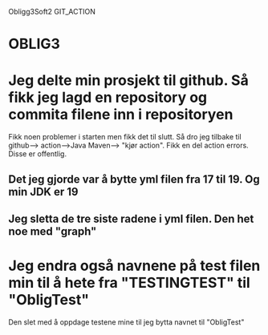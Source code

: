  Obligg3Soft2
GIT_ACTION
# OBLIG3
# Jeg delte min prosjekt til github. Så fikk jeg lagd en repository og commita filene inn i repositoryen
Fikk noen problemer i starten men fikk det til slutt. Så dro jeg tilbake til github--> action-->Java Maven--> "kjør action". Fikk en del action errors. Disse er offentlig.
## Det jeg gjorde var å bytte yml filen fra 17 til 19. Og min JDK er 19
## Jeg sletta de tre siste radene i yml filen. Den het noe med "graph"
# Jeg endra også navnene på test filen min til å hete fra "TESTINGTEST" til "ObligTest"
Den slet med å oppdage testene mine til jeg bytta navnet til "ObligTest"

